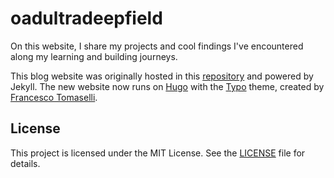 # oadultradeepfield

On this website, I share my projects and cool findings I've encountered along my learning and building journeys.

This blog website was originally hosted in this [repository](https://github.com/oadultradeepfield/oadultradeepfield.github.io) and powered by Jekyll. The new website now runs on [Hugo](https://gohugo.io/) with the [Typo](https://tomfran.github.io/typo-wiki/) theme, created by [Francesco Tomaselli](https://tomfran.github.io/).

## License

This project is licensed under the MIT License. See the [LICENSE](/LICENSE) file for details.
